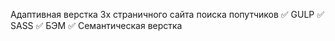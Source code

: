 Адаптивная верстка 3х страничного сайта поиска попутчиков
✅ GULP
✅ SASS
✅ БЭМ
✅ Семантическая верстка
